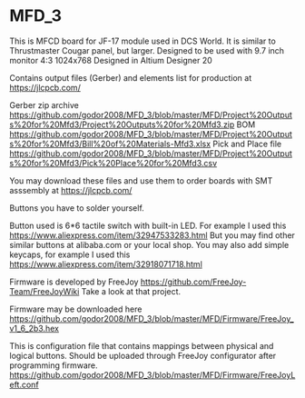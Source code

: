 # MFD_3

This is MFCD board for JF-17 module used in DCS World. It is similar to Thrustmaster Cougar panel, but larger. Designed to be used with 9.7 inch monitor 4:3 1024x768
Designed in Altium Designer 20

Contains output files (Gerber) and elements list for production at https://jlcpcb.com/

Gerber zip archive https://github.com/godor2008/MFD_3/blob/master/MFD/Project%20Outputs%20for%20Mfd3/Project%20Outputs%20for%20Mfd3.zip
BOM https://github.com/godor2008/MFD_3/blob/master/MFD/Project%20Outputs%20for%20Mfd3/Bill%20of%20Materials-Mfd3.xlsx
Pick and Place file https://github.com/godor2008/MFD_3/blob/master/MFD/Project%20Outputs%20for%20Mfd3/Pick%20Place%20for%20Mfd3.csv

You may download these files and use them to order boards with SMT asssembly at https://jlcpcb.com/

Buttons you have to solder yourself.

Button used is 6*6 tactile switch with built-in LED. For example I used this https://www.aliexpress.com/item/32947533283.html
But you may find other similar buttons at alibaba.com or your local shop.
You may also add simple keycaps, for example I used this https://www.aliexpress.com/item/32918071718.html

Firmware is developed by FreeJoy https://github.com/FreeJoy-Team/FreeJoyWiki
Take a look at that project. 

Firmware may be downloaded here https://github.com/godor2008/MFD_3/blob/master/MFD/Firmware/FreeJoy_v1_6_2b3.hex

This is configuration file that contains mappings between physical and logical buttons. Should be uploaded through FreeJoy configurator after programming firmware.
https://github.com/godor2008/MFD_3/blob/master/MFD/Firmware/FreeJoyLeft.conf
